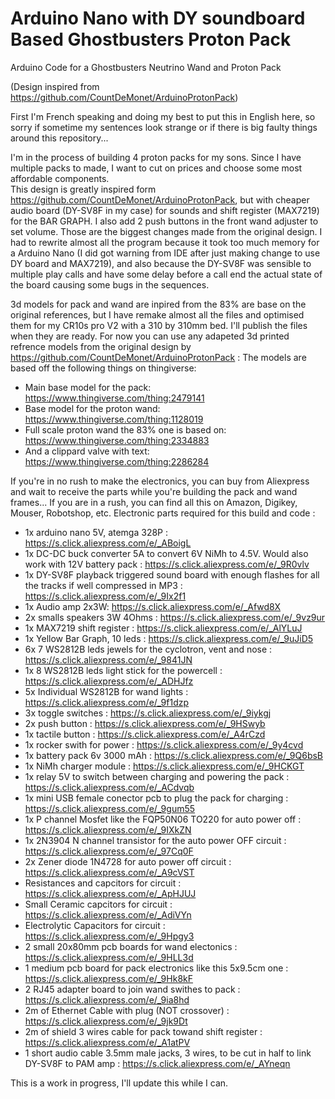 # Arduino Nano with DY soundboard Based Ghostbusters Proton Pack
Arduino Code for a Ghostbusters Neutrino Wand and Proton Pack

(Design inspired from https://github.com/CountDeMonet/ArduinoProtonPack)

First I'm French speaking and doing my best to put this in English here, so sorry if sometime my sentences look strange or if there is big faulty things around this repository...

I'm in the process of building 4 proton packs for my sons. Since I have multiple packs to made, I want to cut on prices and choose some most affordable components.  
This design is greatly inspired form https://github.com/CountDeMonet/ArduinoProtonPack, but with cheaper audio board (DY-SV8F in my case) for sounds and shift register (MAX7219) for the BAR GRAPH. I also add 2 push buttons in the front wand adjuster to set volume. Those are the biggest changes made from the original design. I had to rewrite almost all the program because it took too much memory for a Arduino Nano (I did got warning from IDE after just making change to use DY board and MAX7219), and also because the DY-SV8F was sensible to multiple play calls and have some delay before a call end the actual state of the board causing some bugs in the sequences. 

3d models for pack and wand are inpired from the 83% are base on the original references, but I have remake almost all the files and optimised them for my CR10s pro V2 with a 310 by 310mm bed. I'll publish the files when they are ready. For now you can use any adapeted 3d printed refrence models from the original design by https://github.com/CountDeMonet/ArduinoProtonPack :
The models are based off the following things on thingiverse: 
* Main base model for the pack: https://www.thingiverse.com/thing:2479141
* Base model for the proton wand: https://www.thingiverse.com/thing:1128019
* Full scale proton wand the 83% one is based on: https://www.thingiverse.com/thing:2334883
* And a clippard valve with text: https://www.thingiverse.com/thing:2286284

If you're in no rush to make the electronics, you can buy from Aliexpress and wait to receive the parts while you're building the pack and wand frames...
If you are in a rush, you can find all this on Amazon, Digikey, Mouser, Robotshop, etc.
Electronic parts required for this build and code :

* 1x arduino nano 5V, atemga 328P : https://s.click.aliexpress.com/e/_ABoigL
* 1x DC-DC buck converter 5A to convert 6V NiMh to 4.5V. Would also work with 12V battery pack : https://s.click.aliexpress.com/e/_9R0vlv
* 1x DY-SV8F playback triggered sound board with enough flashes for all the tracks if well compressed in MP3 : https://s.click.aliexpress.com/e/_9Ix2f1
* 1x Audio amp 2x3W: https://s.click.aliexpress.com/e/_Afwd8X
* 2x smalls speakers 3W 4Ohms : https://s.click.aliexpress.com/e/_9vz9ur
* 1x MAX7219 shift register : https://s.click.aliexpress.com/e/_AlYLuJ
* 1x Yellow Bar Graph, 10 leds : https://s.click.aliexpress.com/e/_9uJiD5
* 6x 7 WS2812B leds jewels for the cyclotron, vent and nose : https://s.click.aliexpress.com/e/_9841JN
* 1x 8 WS2812B leds light stick for the powercell : https://s.click.aliexpress.com/e/_ADHJfz
* 5x Individual WS2812B for wand lights : https://s.click.aliexpress.com/e/_9f1dzp
* 3x toggle switches : https://s.click.aliexpress.com/e/_9iykgj
* 2x push button : https://s.click.aliexpress.com/e/_9HSwyb
* 1x tactile button : https://s.click.aliexpress.com/e/_A4rCzd
* 1x rocker swith for power : https://s.click.aliexpress.com/e/_9y4cvd
* 1x battery pack 6v 3000 mAh  : https://s.click.aliexpress.com/e/_9Q6bsB
* 1x NiMh charger module : https://s.click.aliexpress.com/e/_9HCKGT
* 1x relay 5V to switch between charging and powering the pack : https://s.click.aliexpress.com/e/_ACdvqb
* 1x mini USB female conector pcb to plug the pack for charging : https://s.click.aliexpress.com/e/_9gum55
* 1x P channel Mosfet like the FQP50N06 TO220 for auto power off :  https://s.click.aliexpress.com/e/_9IXkZN
* 1x 2N3904 N channel transistor for the auto power OFF circuit : https://s.click.aliexpress.com/e/_97Cq0F
* 2x Zener diode 1N4728 for auto power off circuit : https://s.click.aliexpress.com/e/_A9cVST
* Resistances and capcitors for circuit : https://s.click.aliexpress.com/e/_ApHJUJ
* Small Ceramic capcitors for circuit : https://s.click.aliexpress.com/e/_AdiVYn
* Electrolytic Capacitors for circuit : https://s.click.aliexpress.com/e/_9Hpgy3
* 2 small 20x80mm pcb boards for wand electonics : https://s.click.aliexpress.com/e/_9HLL3d
* 1 medium pcb board for pack electronics like this 5x9.5cm one : https://s.click.aliexpress.com/e/_9Hk8kF
* 2 RJ45 adapter board to join wand swithes to pack : https://s.click.aliexpress.com/e/_9ia8hd
* 2m of Ethernet Cable with plug (NOT crossover) : https://s.click.aliexpress.com/e/_9jk9Dt
* 2m of shield 3 wires cable for pack towand shift register : https://s.click.aliexpress.com/e/_A1atPV 
* 1 short audio cable 3.5mm male jacks, 3 wires, to be cut in half to link DY-SV8F to PAM amp : https://s.click.aliexpress.com/e/_AYneqn

This is a work in progress, I'll update this while I can.
